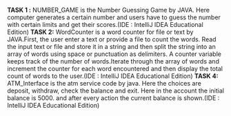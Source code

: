 **TASK 1 :** NUMBER_GAME is the Number Guessing Game by JAVA. Here computer generates a certain number and users have to guess the number with certain limits and get their scores.(IDE : IntelliJ IDEA Educational Edition)
**TASK 2:** WordCounter is a word counter for file or text by JAVA.First, the user enter a text or provide a file to count the words. Read the input text or file and store it in a string and then split the string into an array of words using space or punctuation as delimiters. A counter variable keeps track of the number of words.Iterate through the array of words and increment the counter for each word encountered and then display the total count of words to the user.(IDE : IntelliJ IDEA Educational Edition)
**TASK 4:** ATM_Interface is the atm service code by java. Here the choices are deposit, withdraw, check the balance and exit. Here in the account the initial balance is 5000. and after every action the current balance is shown.(IDE : IntelliJ IDEA Educational Edition) 
